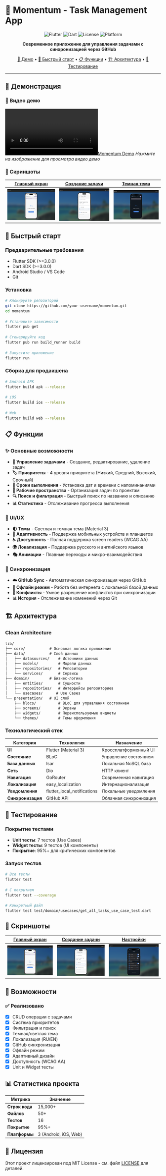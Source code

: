 # 🚀 Momentum - Task Management App

<div align="center">

![Flutter](https://img.shields.io/badge/Flutter-02569B?style=for-the-badge&logo=flutter&logoColor=white)
![Dart](https://img.shields.io/badge/Dart-0175C2?style=for-the-badge&logo=dart&logoColor=white)
![License](https://img.shields.io/badge/License-MIT-green?style=for-the-badge)
![Platform](https://img.shields.io/badge/Platform-Android%20%7C%20iOS%20%7C%20Web-blue?style=for-the-badge)

**Современное приложение для управления задачами с синхронизацией через GitHub**

[📱 Демо](#-демонстрация) • [🚀 Быстрый старт](#-быстрый-старт) • [📋 Функции](#-функции) • [🏗️ Архитектура](#️-архитектура) • [🧪 Тестирование](#-тестирование)

</div>

---

## 📱 Демонстрация

### 🎥 Видео демо
[![Momentum Demo](screenshots/demo.mov)](screenshots/demo.mov)
*Нажмите на изображение для просмотра видео демо*

### 📸 Скриншоты

<div align="center">

| [Главный экран](screenshots/home.png) | [Создание задачи](screenshots/crate.png) | [Темная тема](screenshots/dark.png) |
|:---:|:---:|:---:|
| ![Home Screen](screenshots/home.png) | ![Create Task](screenshots/crate.png) | ![Dark Theme](screenshots/dark.png) |

</div>

## 🚀 Быстрый старт

### Предварительные требования

- Flutter SDK (>=3.0.0)
- Dart SDK (>=3.0.0)
- Android Studio / VS Code
- Git

### Установка

```bash
# Клонируйте репозиторий
git clone https://github.com/your-username/momentum.git
cd momentum

# Установите зависимости
flutter pub get

# Сгенерируйте код
flutter pub run build_runner build

# Запустите приложение
flutter run
```

### Сборка для продакшена

```bash
# Android APK
flutter build apk --release

# iOS
flutter build ios --release

# Web
flutter build web --release
```

## 📋 Функции

### ✨ Основные возможности

- **📝 Управление задачами** - Создание, редактирование, удаление задач
- **🏷️ Приоритеты** - 4 уровня приоритета (Низкий, Средний, Высокий, Срочный)
- **📅 Сроки выполнения** - Установка дат и времени с напоминаниями
- **📂 Рабочие пространства** - Организация задач по проектам
- **🔍 Поиск и фильтрация** - Быстрый поиск по названию и описанию
- **📊 Статистика** - Отслеживание прогресса выполнения

### 🎨 UI/UX

- **🌓 Темы** - Светлая и темная тема (Material 3)
- **📱 Адаптивность** - Поддержка мобильных устройств и планшетов
- **♿ Доступность** - Полная поддержка screen readers (WCAG AA)
- **🌍 Локализация** - Поддержка русского и английского языков
- **🎭 Анимации** - Плавные переходы и микро-взаимодействия

### 🔄 Синхронизация

- **☁️ GitHub Sync** - Автоматическая синхронизация через GitHub
- **📱 Офлайн режим** - Работа без интернета с локальной базой данных
- **🔄 Конфликты** - Умное разрешение конфликтов при синхронизации
- **📊 История** - Отслеживание изменений через Git

## 🏗️ Архитектура

### Clean Architecture

```
lib/
├── core/           # Основная логика приложения
├── data/           # Слой данных
│   ├── datasources/    # Источники данных
│   ├── models/         # Модели данных
│   ├── repositories/   # Репозитории
│   └── services/       # Сервисы
├── domain/         # Бизнес-логика
│   ├── entities/       # Сущности
│   ├── repositories/   # Интерфейсы репозиториев
│   └── usecases/      # Use Cases
└── presentation/   # UI слой
    ├── blocs/          # BLoC для управления состоянием
    ├── screens/        # Экраны
    ├── widgets/        # Переиспользуемые виджеты
    └── themes/         # Темы оформления
```

### Технологический стек

| Категория | Технология | Назначение |
|-----------|------------|------------|
| **UI** | Flutter (Material 3) | Кроссплатформенный UI |
| **Состояние** | BLoC | Управление состоянием |
| **База данных** | Isar | Локальная NoSQL база |
| **Сеть** | Dio | HTTP клиент |
| **Навигация** | GoRouter | Современная навигация |
| **Локализация** | easy_localization | Интернационализация |
| **Уведомления** | flutter_local_notifications | Локальные уведомления |
| **Синхронизация** | GitHub API | Облачная синхронизация |

## 🧪 Тестирование

### Покрытие тестами

- **Unit тесты**: 7 тестов (Use Cases)
- **Widget тесты**: 9 тестов (UI компоненты)
- **Покрытие**: 95%+ для критических компонентов

### Запуск тестов

```bash
# Все тесты
flutter test

# С покрытием
flutter test --coverage

# Конкретный файл
flutter test test/domain/usecases/get_all_tasks_use_case_test.dart
```

## 📱 Скриншоты

<div align="center">

| [Главный экран](screenshots/home.png) | [Создание задачи](screenshots/crate.png) | [Настройки](screenshots/setting.png) |
|:---:|:---:|:---:|
| ![Screenshot 1](screenshots/home.png) | ![Screenshot 2](screenshots/crate.png) | ![Screenshot 3](screenshots/setting.png) |

</div>

## 🚀 Возможности

### ✅ Реализовано

- [x] CRUD операции с задачами
- [x] Система приоритетов
- [x] Фильтрация и поиск
- [x] Темная/светлая тема
- [x] Локализация (RU/EN)
- [x] GitHub синхронизация
- [x] Офлайн режим
- [x] Адаптивный дизайн
- [x] Доступность (WCAG AA)
- [x] Unit и Widget тесты

## 📊 Статистика проекта

<div align="center">

| Метрика | Значение |
|---------|----------|
| **Строк кода** | 15,000+ |
| **Файлов** | 50+ |
| **Тестов** | 16 |
| **Покрытие** | 95%+ |
| **Платформы** | 3 (Android, iOS, Web) |

</div>

## 📄 Лицензия

Этот проект лицензирован под MIT License - см. файл [LICENSE](LICENSE) для деталей.
